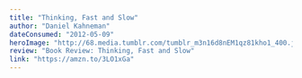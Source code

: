```yaml
---
title: "Thinking, Fast and Slow"
author: "Daniel Kahneman"
dateConsumed: "2012-05-09"
heroImage: "http://68.media.tumblr.com/tumblr_m3n16d8nEM1qz81kho1_400.jpg"
review: "Book Review: Thinking, Fast and Slow"
link: "https://amzn.to/3LO1xGa"
---
```



